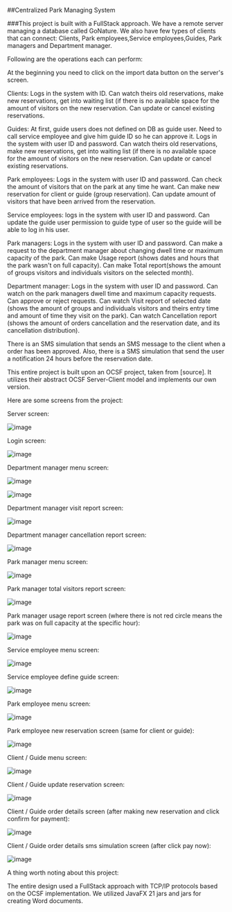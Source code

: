 ##Centralized Park Managing System

###This project is built with a FullStack approach. We have a remote server managing a database called GoNature. We also have few types of clients that can connect: Clients, Park employees,Service employees,Guides, Park managers and  Department manager.

Following are the operations each can perform:

At the beginning you need to click on the import data button on the server's screen.

Clients:
Logs in the system with ID.
Can watch theirs old reservations, make new reservations, get into waiting list (if there is no available space for the amount of visitors on the new reservation.
Can update or cancel existing reservations.

Guides:
At first, guide users does not defined on DB as guide user.
Need to call service employee and give him guide ID so he can approve it.
Logs in the system with user ID and password.
Can watch theirs old reservations, make new reservations, get into waiting list (if there is no available space for the amount of visitors on the new reservation.
Can update or cancel existing reservations.

Park employees:
Logs in the system with user ID and password.
Can check the amount of visitors that on the park at any time he want.
Can make new reservation for client or guide (group reservation).
Can update amount of visitors that have been arrived from the reservation.

Service employees:
logs in the system with user ID and password.
Can update the guide user permission to guide type of user so the guide will be able to log in his user.

Park managers:
Logs in the system with user ID and password.
Can make a request to the department manager about changing dwell time or maximum capacity of the park.
Can make Usage report (shows dates and hours that the park wasn't on full capacity).
Can make Total report(shows the amount of groups visitors and individuals visitors on the selected month).

Department manager:
Logs in the system with user ID and password.
Can watch on the park managers dwell time and maximum capacity requests.
Can approve or reject requests.
Can watch Visit report of selected date (shows the amount of groups and individuals visitors and theirs entry time and amount of time they visit on the park).
Can watch Cancellation report (shows the amount of orders cancellation and the reservation date,  and its cancellation distribution).

There is an SMS simulation that sends an SMS message to the client when a order has been approved.
Also, there is a SMS simulation that send the user a notification 24 hours before the reservation date.

This entire project is built upon an OCSF project, taken from [source]. It utilizes their abstract OCSF Server-Client model and implements our own version.

Here are some screens from the project:

Server screen:

![image](https://github.com/AdarCohen1/GoNature/assets/146540241/f77128e6-abcf-4847-b373-0ea7dc1409ff)

Login screen:

![image](https://github.com/AdarCohen1/GoNature/assets/146540241/560a8537-920d-4c07-9e46-c4dc79268646)

Department manager menu screen:

![image](https://github.com/AdarCohen1/GoNature/assets/146540241/160a9bda-c296-4afe-9577-175ed66d47c0)

![image](https://github.com/AdarCohen1/GoNature/assets/146540241/6a64c20f-edbc-4edd-85ed-d70493b38e05)

Department manager visit report screen:

![image](https://github.com/AdarCohen1/GoNature/assets/146540241/4812b168-d985-4588-a317-86ae637a5034)

Department manager cancellation report screen:

![image](https://github.com/AdarCohen1/GoNature/assets/146540241/6ce02f2a-89bd-442a-88ed-5de5ae07d1a3)

Park manager menu screen:

![image](https://github.com/AdarCohen1/GoNature/assets/146540241/f4615bee-3720-4196-a8e8-069dc4672a73)

Park manager total visitors report screen:

![image](https://github.com/AdarCohen1/GoNature/assets/146540241/9a47932d-eb37-4afa-91e3-65edccba0ca5)

Park manager usage report screen (where there is not red circle means the park was on full capacity at the specific hour):

![image](https://github.com/AdarCohen1/GoNature/assets/146540241/3cc8c629-d2e7-43b9-b2a2-46ab1bfbade7)

Service employee menu screen:

![image](https://github.com/AdarCohen1/GoNature/assets/146540241/052b5ca6-6556-4ff6-b045-a612dcf03cb6)

Service employee define guide screen:

![image](https://github.com/AdarCohen1/GoNature/assets/146540241/edef3905-0a37-4eed-bc94-0e116775be3f)

Park employee menu screen:

![image](https://github.com/AdarCohen1/GoNature/assets/146540241/91144016-33c0-436f-b544-51bffb401927)

Park employee new reservation screen (same for client or guide):

![image](https://github.com/AdarCohen1/GoNature/assets/146540241/1912a285-e19a-49d0-b588-091df760ab87)

Client / Guide menu screen:

![image](https://github.com/AdarCohen1/GoNature/assets/146540241/f8453326-78a4-48bf-844d-c507a7eebd55)

Client / Guide update reservation screen:

![image](https://github.com/AdarCohen1/GoNature/assets/146540241/73a5c475-cc75-4fbc-b840-efae19b4a921)

Client / Guide order details screen (after making new reservation and click confirm for payment):

![image](https://github.com/AdarCohen1/GoNature/assets/146540241/4e71cb90-2e38-4253-a7fe-fc29cbccfcb7)

Client / Guide order details sms simulation screen (after click pay now):

![image](https://github.com/AdarCohen1/GoNature/assets/146540241/6b684f90-91b6-4830-8e8c-8cee244c16b0)


A thing worth noting about this project:

The entire design used a FullStack approach with TCP/IP protocols based on the OCSF implementation. We utilized JavaFX 21 jars and jars for creating Word documents.

